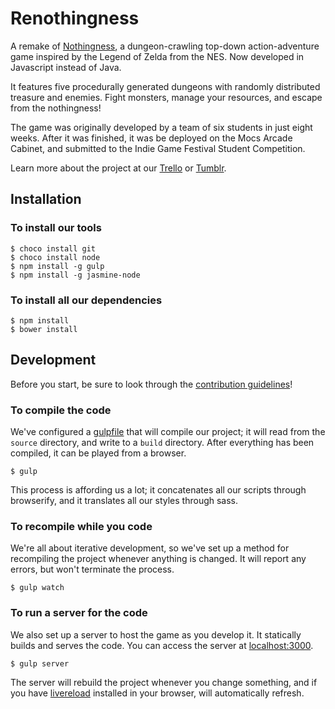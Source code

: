 # Renothingness #

A remake of [Nothingness](https://github.com/mocsarcade/nothingness), a dungeon-crawling top-down action-adventure game inspired by the Legend of Zelda from the NES. Now developed in Javascript instead of Java.

It features five procedurally generated dungeons with randomly distributed treasure and enemies. Fight monsters, manage your resources, and escape from the nothingness!

The game was originally developed by a team of six students in just eight weeks. After it was finished, it was be deployed on the Mocs Arcade Cabinet, and submitted to the Indie Game Festival Student Competition.

Learn more about the project at our [Trello](https://trello.com/b/rzCWqT18/project-imprisoned) or [Tumblr](http://mocsarcade.tumblr.com).

## Installation ##

### To install our tools ###

	$ choco install git
	$ choco install node
	$ npm install -g gulp
	$ npm install -g jasmine-node

### To install all our dependencies ###

	$ npm install
	$ bower install

## Development ##

Before you start, be sure to look through the [contribution guidelines](CONTRIBUTING.md)!

### To compile the code ###

We've configured a [gulpfile](gulpfile.js) that will compile our project; it will read from the ``source`` directory, and write to a ``build`` directory. After everything has been compiled, it can be played from a browser.

	$ gulp

This process is affording us a lot; it concatenates all our scripts through browserify, and it translates all our styles through sass.

### To recompile while you code ###

We're all about iterative development, so we've set up a method for recompiling the project whenever anything is changed. It will report any errors, but won't terminate the process.

	$ gulp watch

### To run a server for the code ###

We also set up a server to host the game as you develop it. It statically builds and serves the code. You can access the server
at [localhost:3000](http://localhost:3000).

	$ gulp server

The server will rebuild the project whenever you change something, and if you have [livereload](http://livereload.com) installed in your browser, will automatically refresh.
